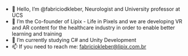 - 👋 Hello, I’m @fabriciodkleber, Neurologist and University professor at UCS
- 👀 I’m the Co-founder of Lipix - Life in Pixels and we are developing VR and AR content for the healthcare industry in order to enable better learning and training
- 🌱 I’m currently studying C# and Unity Development
- 📫 If you need to reach me: fabriciokleber@lipix.com.br
